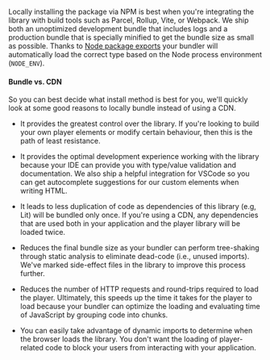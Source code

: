 Locally installing the package via NPM is best when you're integrating the library with
build tools such as Parcel, Rollup, Vite, or Webpack. We ship both an unoptimized
development bundle that includes logs and a production bundle that is specially minified to
get the bundle size as small as possible. Thanks to
[Node package exports](https://nodejs.org/api/packages.html#package-entry-points)
your bundler will automatically load the correct type based on the Node process environment (`NODE_ENV`).

#### Bundle vs. CDN

So you can best decide what install method is best for you, we'll quickly look at some good
reasons to locally bundle instead of using a CDN.

- It provides the greatest control over the library. If you're looking to build your own
  player elements or modify certain behaviour, then this is the path of least resistance.

- It provides the optimal development experience working with the library because your IDE
  can provide you with type/value validation and documentation. We also ship a helpful
  integration for VSCode so you can get autocomplete suggestions for our custom elements
  when writing HTML.

- It leads to less duplication of code as dependencies of this library (e.g, Lit) will be
  bundled only once. If you're using a CDN, any dependencies that are used both in your
  application and the player library will be loaded twice.

- Reduces the final bundle size as your bundler can perform tree-shaking through static
  analysis to eliminate dead-code (i.e., unused imports). We've marked side-effect files in
  the library to improve this process further.

- Reduces the number of HTTP requests and round-trips required to load the player.
  Ultimately, this speeds up the time it takes for the player to load because your bundler
  can optimize the loading and evaluating time of JavaScript by grouping code into chunks.

- You can easily take advantage of dynamic imports to determine when the browser loads the
  library. You don't want the loading of player-related code to block your users from
  interacting with your application.
